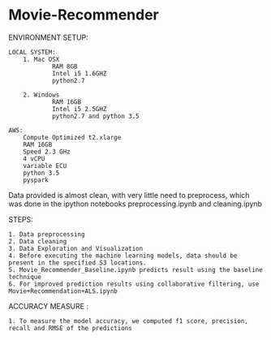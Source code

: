 # Movie-Recommender

ENVIRONMENT SETUP:

	LOCAL SYSTEM:
		1. Mac OSX
				RAM 8GB 
				Intel i5 1.6GHZ
				python2.7

		2. Windows
				RAM 16GB
				Intel i5 2.5GHZ
				python2.7 and python 3.5

	AWS:
		Compute Optimized t2.xlarge
		RAM 16GB
		Speed 2.3 GHz
		4 vCPU
		variable ECU
		python 3.5
		pyspark


Data provided is almost clean, with very little need to preprocess, which was done in the ipython notebooks preprocessing.ipynb and cleaning.ipynb

STEPS:

	1. Data preprocessing
	2. Data cleaning
	3. Data Exploration and Visualization
	4. Before executing the machine learning models, data should be present in the specified S3 locations.
	5. Movie_Recommender_Baseline.ipynb predicts result using the baseline technique
	6. For improved prediction results using collaborative filtering, use Movie+Recommendation+ALS.ipynb


ACCURACY MEASURE :

	1. To measure the model accuracy, we computed f1 score, precision, recall and RMSE of the predictions
